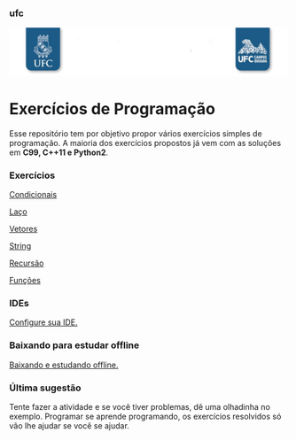 ### ufc
![](https://github.com/qxcodefup/trabalhos/raw/master/imagens/header.png)
# Exercícios de Programação

Esse repositório tem por objetivo propor vários exercícios simples de programação. A maioria dos exercícios propostos já vem com as soluções em **C99, C++11 e Python2**.

### Exercícios

[Condicionais](01_condicionais.md)

[Laço](02_laco.md)

[Vetores](03_vetores.md)

[String](04_strings.md)

[Recursão](08_recursividade.md)

[Funções](09_funcoes.md)

### IDEs
[Configure sua IDE.](ides/Readme.md)

### Baixando para estudar offline
[Baixando e estudando offline.](offline/Readme.md)

### Última sugestão

Tente fazer a atividade e se você tiver problemas, dê uma olhadinha no exemplo. Programar se aprende programando, os exercícios resolvidos só vão lhe ajudar se você se ajudar.

